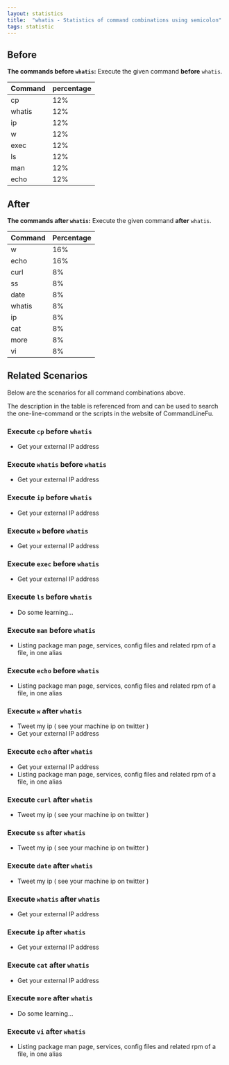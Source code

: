 ```yaml
---
layout: statistics
title:  "whatis - Statistics of command combinations using semicolon"
tags: statistic
---
```


## Before

__The commands before `whatis`:__  Execute the given command __before__ `whatis`.

| Command | percentage |
|--------|--------|
| cp | 12% |
| whatis | 12% |
| ip | 12% |
| w | 12% |
| exec | 12% |
| ls | 12% |
| man | 12% |
| echo | 12% |



## After

__The commands after `whatis`:__ Execute the given command __after__ `whatis`.

| Command | Percentage | 
|-------|--------|
| w | 16% |
| echo | 16% |
| curl | 8% |
| ss | 8% |
| date | 8% |
| whatis | 8% |
| ip | 8% |
| cat | 8% |
| more | 8% |
| vi | 8% |



## Related Scenarios

Below are the scenarios for all command combinations above.

The description in the table is referenced from and can be used to search the one-line-command or the scripts in the website of CommandLineFu.


### Execute `cp` before `whatis`

- Get your external IP address

            
### Execute `whatis` before `whatis`

- Get your external IP address

            
### Execute `ip` before `whatis`

- Get your external IP address

            
### Execute `w` before `whatis`

- Get your external IP address

            
### Execute `exec` before `whatis`

- Get your external IP address

            
### Execute `ls` before `whatis`

- Do some learning...

            
### Execute `man` before `whatis`

- Listing package man page, services, config files and related rpm of a file, in one alias

            
### Execute `echo` before `whatis`

- Listing package man page, services, config files and related rpm of a file, in one alias

            


### Execute `w` after `whatis`

- Tweet my ip ( see your machine ip on twitter )
- Get your external IP address

            
### Execute `echo` after `whatis`

- Get your external IP address
- Listing package man page, services, config files and related rpm of a file, in one alias

            
### Execute `curl` after `whatis`

- Tweet my ip ( see your machine ip on twitter )

            
### Execute `ss` after `whatis`

- Tweet my ip ( see your machine ip on twitter )

            
### Execute `date` after `whatis`

- Tweet my ip ( see your machine ip on twitter )

            
### Execute `whatis` after `whatis`

- Get your external IP address

            
### Execute `ip` after `whatis`

- Get your external IP address

            
### Execute `cat` after `whatis`

- Get your external IP address

            
### Execute `more` after `whatis`

- Do some learning...

            
### Execute `vi` after `whatis`

- Listing package man page, services, config files and related rpm of a file, in one alias

            
